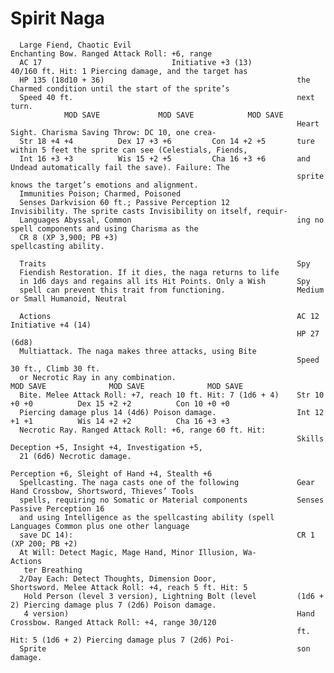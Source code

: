 # Spirit Naga

      Large Fiend, Chaotic Evil                                     Enchanting Bow. Ranged Attack Roll: +6, range
      AC 17                             Initiative +3 (13)                40/160 ft. Hit: 1 Piercing damage, and the target has
      HP 135 (18d10 + 36)                                           the Charmed condition until the start of the sprite’s
      Speed 40 ft.                                                  next turn.
                MOD SAVE             MOD SAVE            MOD SAVE
                                                                    Heart Sight. Charisma Saving Throw: DC 10, one crea-
      Str 18 +4 +4          Dex 17 +3 +6         Con 14 +2 +5       ture within 5 feet the sprite can see (Celestials, Fiends,
      Int 16 +3 +3          Wis 15 +2 +5         Cha 16 +3 +6       and Undead automatically fail the save). Failure: The
                                                                    sprite knows the target’s emotions and alignment.
      Immunities Poison; Charmed, Poisoned
      Senses Darkvision 60 ft.; Passive Perception 12               Invisibility. The sprite casts Invisibility on itself, requir-
      Languages Abyssal, Common                                     ing no spell components and using Charisma as the
      CR 8 (XP 3,900; PB +3)                                        spellcasting ability.

      Traits                                                        Spy
      Fiendish Restoration. If it dies, the naga returns to life
      in 1d6 days and regains all its Hit Points. Only a Wish       Spy
      spell can prevent this trait from functioning.                Medium or Small Humanoid, Neutral

      Actions                                                       AC 12                            Initiative +4 (14)
                                                                    HP 27 (6d8)
      Multiattack. The naga makes three attacks, using Bite
                                                                    Speed 30 ft., Climb 30 ft.
      or Necrotic Ray in any combination.                                     MOD SAVE              MOD SAVE              MOD SAVE
      Bite. Melee Attack Roll: +7, reach 10 ft. Hit: 7 (1d6 + 4)    Str 10 +0 +0          Dex 15 +2 +2          Con 10 +0 +0
      Piercing damage plus 14 (4d6) Poison damage.                  Int 12 +1 +1          Wis 14 +2 +2          Cha 16 +3 +3
      Necrotic Ray. Ranged Attack Roll: +6, range 60 ft. Hit:
                                                                    Skills Deception +5, Insight +4, Investigation +5,
      21 (6d6) Necrotic damage.
                                                                      Perception +6, Sleight of Hand +4, Stealth +6
      Spellcasting. The naga casts one of the following             Gear Hand Crossbow, Shortsword, Thieves’ Tools
      spells, requiring no Somatic or Material components           Senses Passive Perception 16
      and using Intelligence as the spellcasting ability (spell     Languages Common plus one other language
      save DC 14):                                                  CR 1 (XP 200; PB +2)
      At Will: Detect Magic, Mage Hand, Minor Illusion, Wa-         Actions
       ter Breathing
      2/Day Each: Detect Thoughts, Dimension Door,                  Shortsword. Melee Attack Roll: +4, reach 5 ft. Hit: 5
       Hold Person (level 3 version), Lightning Bolt (level         (1d6 + 2) Piercing damage plus 7 (2d6) Poison damage.
       4 version)                                                   Hand Crossbow. Ranged Attack Roll: +4, range 30/120
                                                                    ft. Hit: 5 (1d6 + 2) Piercing damage plus 7 (2d6) Poi-
      Sprite                                                        son damage.
